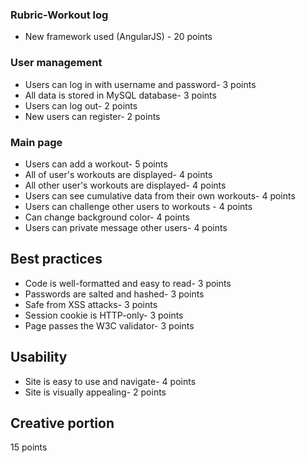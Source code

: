 ### Rubric-Workout log ###

* New framework used (AngularJS) - 20 points
### User management ###
* Users can log in with username and password- 3 points 
* All data is stored in MySQL database- 3 points 
* Users can log out- 2 points 
* New users can register- 2 points

### Main page ### 
* Users can add a workout- 5 points 
* All of user's workouts are displayed- 4 points
* All other user's workouts are displayed- 4 points
* Users can see cumulative data from their own workouts- 4 points
* Users can challenge other users to workouts - 4 points
* Can change background color- 4 points
* Users can private message other users- 4 points

## Best practices ##
* Code is well-formatted and easy to read- 3 points
* Passwords are salted and hashed- 3 points
* Safe from XSS attacks- 3 points
* Session cookie is HTTP-only- 3 points
* Page passes the W3C validator- 3 points

## Usability ## 
* Site is easy to use and navigate- 4 points
* Site is visually appealing- 2 points 

## Creative portion ##
15 points 
